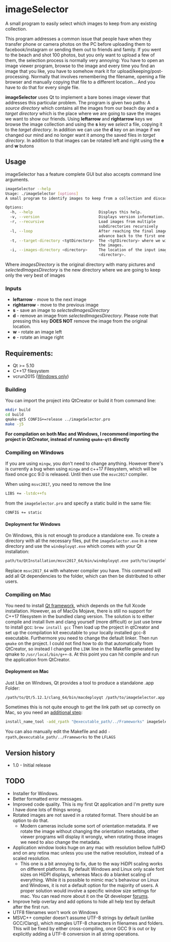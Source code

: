 # imageSelector
A small program to easily select which images to keep from any existing collection.

This program addresses a common issue that people have when they transfer phone or camera photos on the PC before uploading them to facebook/instagram or sending them out to friends and family. If you went to the beach and shot 100 photos, but you only want to upload a few of them, the selection process is normally very annoying: You have to open an image viewer program, browse to the image and every time you find an image that you like, you have to somehow mark it for upload/keeping/post-processing. Normally that involves remembering the filename, opening a file browser and manually copying that file to a different location... And you have to do that for every single file.

**imageSelector** uses Qt to implement a bare bones image viewer that addresses this particular problem. The program is given two paths: A *source directory* which contains all the images from our beach day and a *target directory* which is the place where we are going to save the images we want to show our friends. Using **leftarrow** and **rightarrow** keys we browse the image collection and using the **s** key we *select* a file, copying it to the *target directory*. In addition we can use the **d** key on an image if we changed our mind and no longer want it among the saved files in *target directory*. In addition to that images can be rotated left and right using the **e** and **w** butons

## Usage
imageSelector has a feature complete GUI but also accepts command line arguments.
```bash
imageSelector --help
Usage: ./imageSelector [options]
A small program to identify images to keep from a collection and discard others.

Options:
  -h, --help                             Displays this help.
  -v, --version                          Displays version information.
  -r, --recursive                        Load images from multiple
                                         subdirectories recursively
  -l, --loop                             After reaching the final image,
                                         advance back to the first one
  -t, --target-directory <tgtDirectory>  The <tgtDirectory> where we will keep
                                         the images.
  -i, --images-directory <directory>     The location of the input image
                                         <directory>.
```
Where *imagesDirectory* is the original directory with many pictures and *selectedImagesDirectory* is the new directory where we are going to keep only the very best of images
### Inputs
- **leftarrow** - move to the next image
- **rightarrow** - move to the previous image
- **s** - save an image to *selectedImagesDirectory*
- **d** - remove an image from *selectedImagesDirectory*. Please note that pressing this key **DOES NOT** remove the image from the original location.
- **w** - rotate an image left
- **e** - rotate an image right

## Requirements:
- Qt >= 5.10 
- C++17 filesystem
- vcrun2015 ([Windows only](https://www.microsoft.com/en-us/download/details.aspx?id=52685))

### Building
You can import the project into QtCreator or build it from command line:
```bash
mkdir build
cd build
qmake-qt5 CONFIG+=release ../imageSelector.pro
make -j5
```
**For compilation on both Mac and Windows, I recommend importing the project in QtCreator, instead of running `qmake-qt5` directly**
### Compiling on Windows
If you are using `mingw`, you don't need to change anything. However there's is currently a bug when using `mingw` and c++17 Filesystem, which will be fixed once gcc 9.0 is released. Until then use the `msvc2017` compiler.

When using `msvc2017`, you need to remove the line
```bash
LIBS += -lstdc++fs
```
from the `imageSelector.pro` and specify a static build in the same file:
```bash
CONFIG += static
```
#### Deployment for Windows
On Windows, this is not enough to produce a standalone exe. To create a directory with all the necessary files, put the `imageSelector.exe` in a new directory and use the `windeployqt.exe` which comes with your Qt installation:
```bash
path/to/QtInstallation/msvc2017_64/bin/windeployqt.exe path/to/imageSelector.exe`
```
Replace `msvc2017_64` with whatever compiler you have. This command will add all Qt dependencies to the folder, which can then be distributed to other users.

### Compiling on Mac
You need to install [Qt framework](https://www.qt.io/download), which depends on the full Xcode installation. However, as of MacOs Mojave, there is still no support for C++17 filesystem in the bundled clang version. The solution is to either compile and install llvm and clang yourself (more difficult) or just use brew to install gcc:
`brew install gcc`
Then load up the project in qtCreator and set up the compilation kit executable to your locally installed gcc-8 executable. Furthermore you need to change the default linker. Then run `qmake` on the project. I could not find how to do that automatically from QtCreator, so instead I changed the `LINK` line in the Makefile generated by qmake to `/usr/local/bin/g++-8`. At this point you can hit compile and run the application from QtCreator.
#### Deployment on Mac
Just Like on Windows, Qt provides a tool to produce a standalone .app Folder:
```bash
/path/to/Qt/5.12.1/clang_64/bin/macdeployqt /path/to/imageSelector.app
```
Sometimes this is not quite enough to get the link path set up correctly on Mac, so you need an [additional step](https://forum.qt.io/topic/77001/macdeployqt-missing-dependancies-when-installing/10):
```bash
install_name_tool -add_rpath "@executable_path/../Frameworks" imageSelector.app/Contents/MacOS/imageSelector
```
You can also manually edit the Makefile and add `-rpath,@executable_path/../Frameworks` to the `LFLAGS`
## Version history
- 1.0 - Initial release

## TODO
- Installer for Windows.
- Better formatted error messages.
- Improved code quality. This is my first Qt application and I'm pretty sure I have done lots of things wrong.
- Rotated images are not saved in a rotated format. There should be an option to do that.
  - Modern cameras include some sort of orientation metadata. If we rotate the image without changing the orientation metadata, other viewer programs will display it wrongly, when rotating those images we need to also change the metadata.
- Application window looks huge on any mac with resolution bellow fullHD and on any retina mac unless you use the native resolution, instead of a scaled resolution.
  - This one is a bit annoying to fix, due to the way HiDPI scaling works on different platforms. By default Windows and Linux only scale font sizes on HiDPI displays, whereas Macs do a blanket scaling of everything. While it is possible to mimic mac's behaviour on Linux and Windows, it is not a default option for the majority of users. A proper solution would involve a specific window size settings for mac. You can read more about it on the Qt developer [forums](https://forum.qt.io/topic/100133/cross-platform-app-ui-in-macos-is-double-in-size-compared-to-the-linux-and-windows-version).
- Improve help overlay and add options to hide all help text by default after the first run.
- UTF8 filenames won't work on Windows
 - MSVC++ compiler doesn't assume UTF-8 strings by default (unlike GCC/Clang), which mangles UTF-8 characters in filenames and folders. This will be fixed by either cross-compiling, once GCC 9 is out or by explicitly adding a UTF-8 conversion in all string operations.
